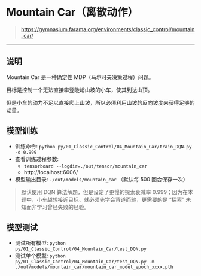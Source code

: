 # Mountain Car（离散动作）

> https://gymnasium.farama.org/environments/classic_control/mountain_car/

------

## 说明

Mountain Car 是一种确定性 MDP（马尔可夫决策过程）问题。

目标是控制一个无法直接攀登陡峭山坡的小车，使其到达山顶。

但是小车的动力不足以直接爬上山坡，所以必须利用山坡的反向坡度来获得足够的动量。


## 模型训练

- 训练命令: `python py/01_Classic_Control/04_Mountain_Car/train_DQN.py -d 0.999`
- 查看训练过程参数: 
    - `tensorboard --logdir=./out/tensor/mountain_car`
    - http://localhost:6006/
- 模型输出目录: `./out/models/mountain_car` （默认每 500 回合保存一次）

> 默认使用 DQN 算法解题，但是设定了更慢的探索衰减率 0.999；因为在本题中，小车越想接近目标、就必须先学会背道而驰，更需要的是 “探索” 未知而非学习曾经失败的经验。


## 模型测试

- 测试所有模型: `python py/01_Classic_Control/04_Mountain_Car/test_DQN.py`
- 测试单个模型: `python py/01_Classic_Control/04_Mountain_Car/test_DQN.py -m ./out/models/mountain_car/mountain_car_model_epoch_xxxx.pth`
